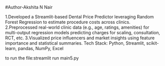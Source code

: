 #Author-Akshita N Nair

1.Developed a Streamlit-based Dental Price Predictor leveraging Random Forest Regression to estimate procedure costs across clinics.
2.Preprocessed real-world clinic data (e.g., age, ratings, amenities) for multi-output regression models predicting charges for scaling, consultation, RCT, etc.
3.Visualized price influencers and market insights using feature importance and statistical summaries.
Tech Stack: Python, Streamlit, scikit-learn, pandas, NumPy, Excel

to run the file:streamlit run main5.py
